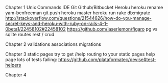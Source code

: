 Chapter 1
Unix Commands
IDE
Git
Github/Bitbucket
Heroku
  heroku rename yam-benfreeman
  git push heroku master
  heroku run rake db:migrate
  http://stackoverflow.com/questions/21544626/how-do-you-manage-secret-keys-and-heroku-with-ruby-on-rails-4-1-0beta1/22458102#22458102
  https://github.com/laserlemon/figaro
pg vs sqlite
routes
rest / crud

Chapter 2
validations
associations
migrations

Chapter 3
static pages
try to get /help routing to your static pages help page
lots of tests failing:
https://github.com/plataformatec/devise#test-helpers

Chapter 4

